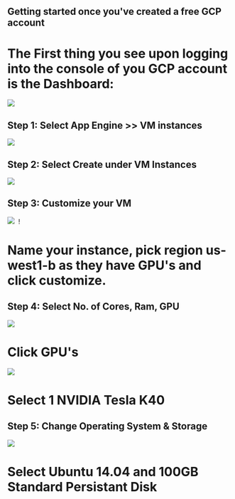 ## Getting started once you've created a free GCP account



# The First thing you see upon logging into the console of you GCP account is the Dashboard:




<kbd>
  <img src="/0_after_creating_instance.png">
</kbd>




## Step 1: Select App Engine >> VM instances


<kbd>
  <img src="/1_vm_instance.png">
</kbd>



## Step 2: Select Create under VM Instances

<kbd>
  <img src="/2_create_instance.png">
</kbd>

## Step 3: Customize your VM

<kbd>
  <img src="/3_name_customize.png">
</kbd>!

# Name your instance, pick region us-west1-b as they have GPU's and click customize.

## Step 4: Select No. of Cores, Ram, GPU

<kbd>
  <img src="/4_gpu.png">
</kbd>

# Click GPU's

<kbd>
  <img src="/4_1_gpu.png">
</kbd>

# Select 1 NVIDIA Tesla K40

## Step 5: Change Operating System & Storage

<kbd>
  <img src="/6_os_100_gb.png">
</kbd>

# Select Ubuntu 14.04 and 100GB Standard Persistant Disk



